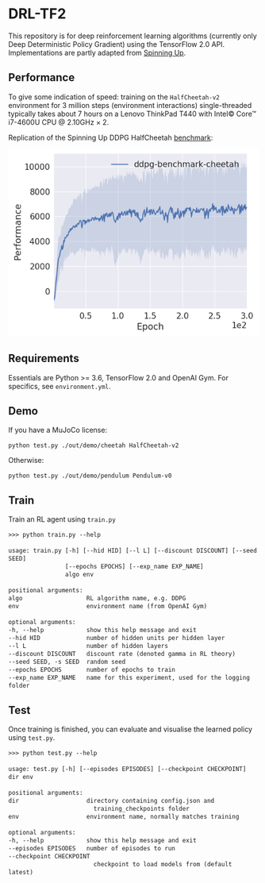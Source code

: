 # DRL-TF2

This repository is for deep reinforcement learning algorithms (currently only Deep Deterministic Policy Gradient) using the TensorFlow 2.0 API. Implementations are partly adapted from [Spinning Up](https://github.com/openai/spinningup/).

## Performance

To give some indication of speed: training on the `HalfCheetah-v2` environment for 3 million steps (environment interactions) single-threaded typically takes about 7 hours on a Lenovo ThinkPad T440 with Intel© Core™ i7-4600U CPU @ 2.10GHz × 2.

Replication of the Spinning Up DDPG HalfCheetah [benchmark](https://spinningup.openai.com/en/latest/spinningup/bench.html):

![DDPG performance benchmark on HalfCheetah environment](./out/demo/ddpg_benchmark_cheetah_performance.png)

## Requirements

Essentials are Python >= 3.6, TensorFlow 2.0 and OpenAI Gym. For specifics, see `environment.yml`.

## Demo

If you have a MuJoCo license:

    python test.py ./out/demo/cheetah HalfCheetah-v2

Otherwise:
    
    python test.py ./out/demo/pendulum Pendulum-v0

## Train

Train an RL agent using `train.py`

    >>> python train.py --help

    usage: train.py [-h] [--hid HID] [--l L] [--discount DISCOUNT] [--seed SEED]
                    [--epochs EPOCHS] [--exp_name EXP_NAME]
                    algo env

    positional arguments:
    algo                  RL algorithm name, e.g. DDPG
    env                   environment name (from OpenAI Gym)

    optional arguments:
    -h, --help            show this help message and exit
    --hid HID             number of hidden units per hidden layer
    --l L                 number of hidden layers
    --discount DISCOUNT   discount rate (denoted gamma in RL theory)
    --seed SEED, -s SEED  random seed
    --epochs EPOCHS       number of epochs to train
    --exp_name EXP_NAME   name for this experiment, used for the logging folder

## Test

Once training is finished, you can evaluate and visualise the learned policy using `test.py`.

    >>> python test.py --help

    usage: test.py [-h] [--episodes EPISODES] [--checkpoint CHECKPOINT] dir env

    positional arguments:
    dir                   directory containing config.json and
                            training_checkpoints folder
    env                   environment name, normally matches training

    optional arguments:
    -h, --help            show this help message and exit
    --episodes EPISODES   number of episodes to run
    --checkpoint CHECKPOINT
                            checkpoint to load models from (default latest)

